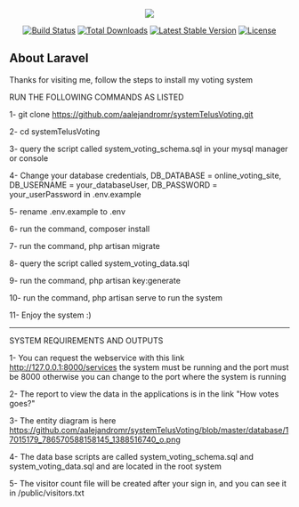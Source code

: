 <p align="center"><img src="https://laravel.com/assets/img/components/logo-laravel.svg"></p>

<p align="center">
<a href="https://travis-ci.org/laravel/framework"><img src="https://travis-ci.org/laravel/framework.svg" alt="Build Status"></a>
<a href="https://packagist.org/packages/laravel/framework"><img src="https://poser.pugx.org/laravel/framework/d/total.svg" alt="Total Downloads"></a>
<a href="https://packagist.org/packages/laravel/framework"><img src="https://poser.pugx.org/laravel/framework/v/stable.svg" alt="Latest Stable Version"></a>
<a href="https://packagist.org/packages/laravel/framework"><img src="https://poser.pugx.org/laravel/framework/license.svg" alt="License"></a>
</p>

## About Laravel

Thanks for visiting me, follow the steps to install my voting system

RUN THE FOLLOWING COMMANDS AS LISTED

1- git clone https://github.com/aalejandromr/systemTelusVoting.git

2- cd systemTelusVoting

3- query the script called system_voting_schema.sql in your mysql manager or console

4- Change your database credentials, DB_DATABASE = online_voting_site, DB_USERNAME = your_databaseUser, DB_PASSWORD = your_userPassword in .env.example

5- rename .env.example to .env

6- run the command, composer install

7- run the command, php artisan migrate

8- query the script called system_voting_data.sql

9- run the command, php artisan key:generate

10- run the command, php artisan serve
 to run the system

11- Enjoy the system :)

-------------------------------------------------------------------------------

SYSTEM REQUIREMENTS AND OUTPUTS

1- You can request the webservice with this link http://127.0.0.1:8000/services the system must be running and the port must be 8000 otherwise you can change to the port where the system is running

2- The report to view the data in the applications is in the link "How votes goes?"

3- The entity diagram is here https://github.com/aalejandromr/systemTelusVoting/blob/master/database/17015179_786570588158145_1388516740_o.png

4- The data base scripts are called system_voting_schema.sql and system_voting_data.sql and are located in the root system

5- The visitor count file will be created after your sign in, and you can see it in /public/visitors.txt